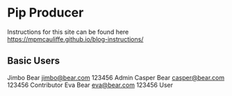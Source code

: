 # Pip Producer

Instructions for this site can be found here https://mpmcauliffe.github.io/blog-instructions/

## Basic Users
Jimbo Bear	jimbo@bear.com	123456	Admin
Casper Bear	casper@bear.com	123456	Contributor
Eva Bear	eva@bear.com	123456	User
